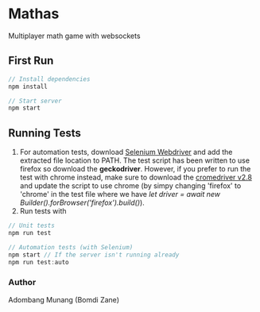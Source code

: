 # Mathas

Multiplayer math game with websockets

## First Run

```javaScript
// Install dependencies
npm install

// Start server
npm start
```

## Running Tests

1. For automation tests, download [Selenium Webdriver](https://seleniumhq.github.io/selenium/docs/api/javascript/index.html) and add the extracted file location to PATH. The test script has been written to use firefox so download the **geckodriver**. 
However, if you prefer to run the test with chrome instead, make sure to download the [cromedriver v2.8](https://chromedriver.storage.googleapis.com/index.html?path=2.28/) and update the script to use chrome (by simpy changing 'firefox' to 'chrome' in the test file where we have *let driver = await new Builder().forBrowser('firefox').build()*).
2. Run tests with
```javaScript
// Unit tests
npm run test

// Automation tests (with Selenium)
npm start // If the server isn't running already
npm run test:auto

```

### Author

Adombang Munang (Bomdi Zane)




